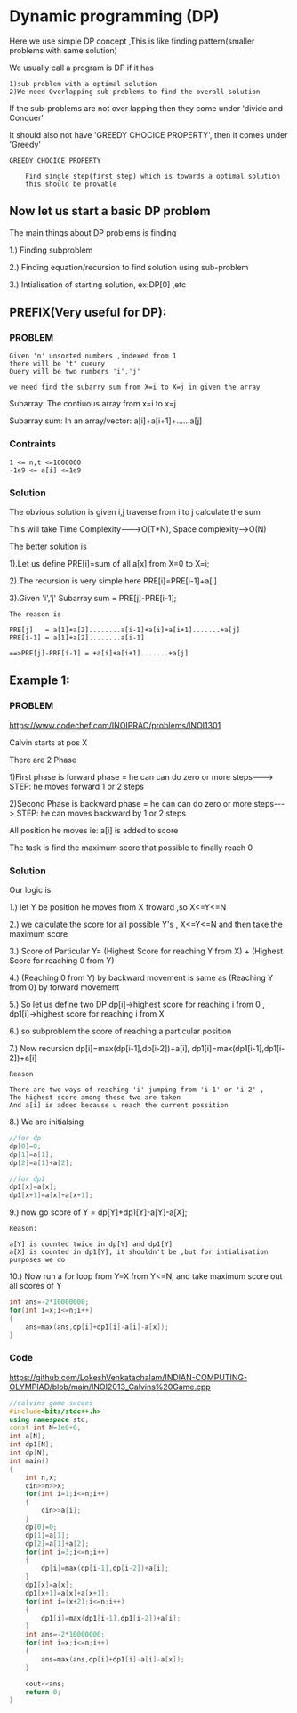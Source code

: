 #  Dynamic programming (DP)

Here we use simple DP concept ,This is like finding pattern(smaller problems with same solution)

We usually call a program is DP if it has 
```
1)sub problem with a optimal solution
2)We need Overlapping sub problems to find the overall solution
```

If the sub-problems are not over lapping then they come under 'divide and Conquer'

It should also not have 'GREEDY CHOCICE PROPERTY', then it comes under 'Greedy'

```
GREEDY CHOCICE PROPERTY

    Find single step(first step) which is towards a optimal solution
    this should be provable
```

## Now let us start a basic DP problem

The main things about DP problems is finding 

1.) Finding subproblem

2.) Finding equation/recursion to find solution using sub-problem

3.) Intialisation of starting solution, ex:DP[0] ,etc

## PREFIX(Very useful for DP):

### PROBLEM
```
Given 'n' unsorted numbers ,indexed from 1
there will be 't' queury
Query will be two numbers 'i','j'

we need find the subarry sum from X=i to X=j in given the array
```

Subarray:  The contiuous array from x=i to x=j

Subarray sum: In an array/vector: a[i]+a[i+1]+......a[j]

### Contraints
```
1 <= n,t <=1000000
-1e9 <= a[i] <=1e9
```
### Solution

The obvious solution is given i,j traverse from i to j calculate the sum

This will take Time Complexity--->O(T*N), Space complexity-->O(N) 

The better solution is 

1).Let us define PRE[i]=sum of all a[x] from  X=0 to X=i;

2).The recursion is very simple here PRE[i]=PRE[i-1]+a[i]

3).Given 'i','j' Subarray sum = PRE[j]-PRE[i-1];
```
The reason is

PRE[j]   = a[1]+a[2]........a[i-1]+a[i]+a[i+1].......+a[j]
PRE[i-1] = a[1]+a[2]........a[i-1]

==>PRE[j]-PRE[i-1] = +a[i]+a[i+1].......+a[j]
```


## Example 1:

### PROBLEM

https://www.codechef.com/INOIPRAC/problems/INOI1301

Calvin starts at pos X

There are 2 Phase

1)First phase  is forward phase  = he can can do zero or more steps---> STEP: he moves forward 1 or 2 steps

2)Second Phase is backward phase = he can can do zero or more steps---> STEP: he can moves backward by 1 or 2 steps

All position he moves ie: a[i] is added to score

The task is find the maximum score that possible to finally reach 0

### Solution

Our logic is 

1.) let Y be position he moves from X froward ,so X<=Y<=N

2.) we calculate the score for all possible Y's , X<=Y<=N and then take the maximum score

3.) Score of Particular Y= (Highest Score for reaching Y from X) + (Highest Score for reaching 0 from Y)

4.) (Reaching 0 from Y) by backward movement is same as (Reaching Y from 0) by forward movement

5.) So let us define two DP dp[i]->highest score for reaching i from 0 , dp1[i]->highest score for reaching i from X

6.) so subproblem the score of reaching a particular position

7.) Now recursion dp[i]=max(dp[i-1],dp[i-2])+a[i], dp1[i]=max(dp1[i-1],dp1[i-2])+a[i]
```
Reason

There are two ways of reaching 'i' jumping from 'i-1' or 'i-2' ,
The highest score among these two are taken 
And a[i] is added because u reach the current possition
```

8.) We are initialsing

```c++
//for dp
dp[0]=0;
dp[1]=a[1];
dp[2]=a[1]+a[2];

//for dp1
dp1[x]=a[x];
dp1[x+1]=a[x]+a[x+1];
```
9.) now go score of Y = dp[Y]+dp1[Y]-a[Y]-a[X];
```
Reason:

a[Y] is counted twice in dp[Y] and dp1[Y]
a[X] is counted in dp1[Y], it shouldn't be ,but for intialisation purposes we do
```

10.) Now run a for loop from Y=X from Y<=N, and take maximum score out all scores of Y

```c++
int ans=-2*10000000;
for(int i=x;i<=n;i++)
{
    ans=max(ans,dp[i]+dp1[i]-a[i]-a[x]);
}
```
### Code

https://github.com/LokeshVenkatachalam/INDIAN-COMPUTING-OLYMPIAD/blob/main/INOI2013_Calvins%20Game.cpp

```c++
//calvins game sucees
#include<bits/stdc++.h>
using namespace std;
const int N=1e6+6;
int a[N];
int dp1[N];
int dp[N];
int main()
{
    int n,x;
    cin>>n>>x;
    for(int i=1;i<=n;i++)
    {
        cin>>a[i];
    }
    dp[0]=0;
    dp[1]=a[1];
    dp[2]=a[1]+a[2];
    for(int i=3;i<=n;i++)
    {
        dp[i]=max(dp[i-1],dp[i-2])+a[i];
    }
    dp1[x]=a[x];
    dp1[x+1]=a[x]+a[x+1];
    for(int i=(x+2);i<=n;i++)
    {
        dp1[i]=max(dp1[i-1],dp1[i-2])+a[i];
    }
    int ans=-2*10000000;
    for(int i=x;i<=n;i++)
    {
        ans=max(ans,dp[i]+dp1[i]-a[i]-a[x]);
    }

    cout<<ans;
    return 0;
}
```




